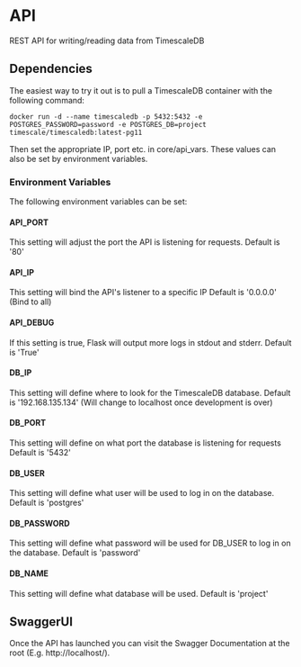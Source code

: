 # API
REST API for writing/reading data from TimescaleDB



## Dependencies
The easiest way to try it out is to pull a TimescaleDB container with the following command:
```
docker run -d --name timescaledb -p 5432:5432 -e POSTGRES_PASSWORD=password -e POSTGRES_DB=project timescale/timescaledb:latest-pg11
```
Then set the appropriate IP, port etc. in core/api_vars. These values can also be set by environment variables.

### Environment Variables
The following environment variables can be set:
#### API_PORT
This setting will adjust the port the API is listening for requests.
Default is '80'
#### API_IP
This setting will bind the API's listener to a specific IP
Default is '0.0.0.0' (Bind to all)
#### API_DEBUG
If this setting is true, Flask will output more logs in stdout and stderr.
Default is 'True'

#### DB_IP
This setting will define where to look for the TimescaleDB database.
Default is '192.168.135.134' (Will change to localhost once development is over)
#### DB_PORT
This setting will define on what port the database is listening for requests
Default is '5432'
#### DB_USER
This setting will define what user will be used to log in on the database.
Default is 'postgres'
#### DB_PASSWORD
This setting will define what password will be used for DB_USER to log in on the database.
Default is 'password'
#### DB_NAME
This setting will define what database will be used.
Default is 'project'

## SwaggerUI
Once the API has launched you can visit the Swagger Documentation at the root (E.g. http://localhost/).
